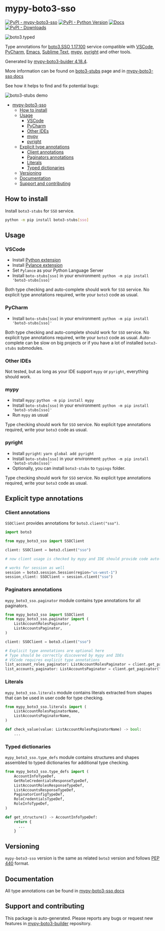 <a id="mypy-boto3-sso"></a>

# mypy-boto3-sso

[![PyPI - mypy-boto3-sso](https://img.shields.io/pypi/v/mypy-boto3-sso.svg?color=blue)](https://pypi.org/project/mypy-boto3-sso)
[![PyPI - Python Version](https://img.shields.io/pypi/pyversions/mypy-boto3-sso.svg?color=blue)](https://pypi.org/project/mypy-boto3-sso)
[![Docs](https://img.shields.io/readthedocs/mypy-boto3-builder.svg?color=blue)](https://mypy-boto3-builder.readthedocs.io/)
[![PyPI - Downloads](https://img.shields.io/pypi/dw/mypy-boto3-sso?color=blue)](https://pypistats.org/packages/mypy-boto3-sso)

![boto3.typed](https://github.com/vemel/mypy_boto3_builder/raw/master/logo.png)

Type annotations for
[boto3.SSO 1.17.100](https://boto3.amazonaws.com/v1/documentation/api/1.17.100/reference/services/sso.html#SSO)
service compatible with [VSCode](https://code.visualstudio.com/),
[PyCharm](https://www.jetbrains.com/pycharm/),
[Emacs](https://www.gnu.org/software/emacs/),
[Sublime Text](https://www.sublimetext.com/),
[mypy](https://github.com/python/mypy),
[pyright](https://github.com/microsoft/pyright) and other tools.

Generated by
[mypy-boto3-buider 4.18.4](https://github.com/vemel/mypy_boto3_builder).

More information can be found on
[boto3-stubs](https://pypi.org/project/boto3-stubs/) page and in
[mypy-boto3-sso docs](https://vemel.github.io/boto3_stubs_docs/mypy_boto3_sso/)

See how it helps to find and fix potential bugs:

![boto3-stubs demo](https://github.com/vemel/mypy_boto3_builder/raw/master/demo.gif)

- [mypy-boto3-sso](#mypy-boto3-sso)
  - [How to install](#how-to-install)
  - [Usage](#usage)
    - [VSCode](#vscode)
    - [PyCharm](#pycharm)
    - [Other IDEs](#other-ides)
    - [mypy](#mypy)
    - [pyright](#pyright)
  - [Explicit type annotations](#explicit-type-annotations)
    - [Client annotations](#client-annotations)
    - [Paginators annotations](#paginators-annotations)
    - [Literals](#literals)
    - [Typed dictionaries](#typed-dictionaries)
  - [Versioning](#versioning)
  - [Documentation](#documentation)
  - [Support and contributing](#support-and-contributing)

<a id="how-to-install"></a>

## How to install

Install `boto3-stubs` for `SSO` service.

```bash
python -m pip install boto3-stubs[sso]
```

<a id="usage"></a>

## Usage

<a id="vscode"></a>

### VSCode

- Install
  [Python extension](https://marketplace.visualstudio.com/items?itemName=ms-python.python)
- Install
  [Pylance extension](https://marketplace.visualstudio.com/items?itemName=ms-python.vscode-pylance)
- Set `Pylance` as your Python Language Server
- Install `boto-stubs[sso]` in your environment:
  `python -m pip install 'boto3-stubs[sso]'`

Both type checking and auto-complete should work for `SSO` service. No explicit
type annotations required, write your `boto3` code as usual.

<a id="pycharm"></a>

### PyCharm

- Install `boto-stubs[sso]` in your environment:
  `python -m pip install 'boto3-stubs[sso]'`

Both type checking and auto-complete should work for `SSO` service. No explicit
type annotations required, write your `boto3` code as usual. Auto-complete can
be slow on big projects or if you have a lot of installed `boto3-stubs`
submodules.

<a id="other-ides"></a>

### Other IDEs

Not tested, but as long as your IDE support `mypy` or `pyright`, everything
should work.

<a id="mypy"></a>

### mypy

- Install `mypy`: `python -m pip install mypy`
- Install `boto-stubs[sso]` in your environment:
  `python -m pip install 'boto3-stubs[sso]'`
- Run `mypy` as usual

Type checking should work for `SSO` service. No explicit type annotations
required, write your `boto3` code as usual.

<a id="pyright"></a>

### pyright

- Install `pyright`: `yarn global add pyright`
- Install `boto-stubs[sso]` in your environment:
  `python -m pip install 'boto3-stubs[sso]'`
- Optionally, you can install `boto3-stubs` to `typings` folder.

Type checking should work for `SSO` service. No explicit type annotations
required, write your `boto3` code as usual.

<a id="explicit-type-annotations"></a>

## Explicit type annotations

<a id="client-annotations"></a>

### Client annotations

`SSOClient` provides annotations for `boto3.client("sso")`.

```python
import boto3

from mypy_boto3_sso import SSOClient

client: SSOClient = boto3.client("sso")

# now client usage is checked by mypy and IDE should provide code auto-complete

# works for session as well
session = boto3.session.Session(region="us-west-1")
session_client: SSOClient = session.client("sso")
```

<a id="paginators-annotations"></a>

### Paginators annotations

`mypy_boto3_sso.paginator` module contains type annotations for all paginators.

```python
from mypy_boto3_sso import SSOClient
from mypy_boto3_sso.paginator import (
    ListAccountRolesPaginator,
    ListAccountsPaginator,
)

client: SSOClient = boto3.client("sso")

# Explicit type annotations are optional here
# Type should be correctly discovered by mypy and IDEs
# VSCode requires explicit type annotations
list_account_roles_paginator: ListAccountRolesPaginator = client.get_paginator("list_account_roles")
list_accounts_paginator: ListAccountsPaginator = client.get_paginator("list_accounts")
```

<a id="literals"></a>

### Literals

`mypy_boto3_sso.literals` module contains literals extracted from shapes that
can be used in user code for type checking.

```python
from mypy_boto3_sso.literals import (
    ListAccountRolesPaginatorName,
    ListAccountsPaginatorName,
)

def check_value(value: ListAccountRolesPaginatorName) -> bool:
    ...
```

<a id="typed-dictionaries"></a>

### Typed dictionaries

`mypy_boto3_sso.type_defs` module contains structures and shapes assembled to
typed dictionaries for additional type checking.

```python
from mypy_boto3_sso.type_defs import (
    AccountInfoTypeDef,
    GetRoleCredentialsResponseTypeDef,
    ListAccountRolesResponseTypeDef,
    ListAccountsResponseTypeDef,
    PaginatorConfigTypeDef,
    RoleCredentialsTypeDef,
    RoleInfoTypeDef,
)

def get_structure() -> AccountInfoTypeDef:
    return {
      ...
    }
```

<a id="versioning"></a>

## Versioning

`mypy-boto3-sso` version is the same as related `boto3` version and follows
[PEP 440](https://www.python.org/dev/peps/pep-0440/) format.

<a id="documentation"></a>

## Documentation

All type annotations can be found in
[mypy-boto3-sso docs](https://vemel.github.io/boto3_stubs_docs/mypy_boto3_sso/)

<a id="support-and-contributing"></a>

## Support and contributing

This package is auto-generated. Please reports any bugs or request new features
in [mypy-boto3-builder](https://github.com/vemel/mypy_boto3_builder/issues/)
repository.
